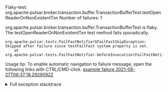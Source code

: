         
Flaky-test: org.apache.pulsar.broker.transaction.buffer.TransactionBufferTest.testOpenReaderOnNonExistentTxn
Number of failures: 1

org.apache.pulsar.broker.transaction.buffer.TransactionBufferTest is flaky. The testOpenReaderOnNonExistentTxn test method fails sporadically.

```
org.apache.pulsar.tests.FailFastNotifier$FailFastSkipException: Skipped after failure since testFailFast system property is set.
	at org.apache.pulsar.tests.FailFastNotifier.beforeInvocation(FailFastNotifier.java:88)

```

Usage tip: To enable automatic navigation to failure message, open the following links with CTRL/CMD-click.
[example failure 2021-08-27T06:37:18.2929092Z](https://github.com/apache/pulsar/runs/3440411059?check_suite_focus=true#step:9:183)


<details>
<summary>Full exception stacktrace</summary>
<code><pre>
org.apache.pulsar.tests.FailFastNotifier$FailFastSkipException: Skipped after failure since testFailFast system property is set.
	at org.apache.pulsar.tests.FailFastNotifier.beforeInvocation(FailFastNotifier.java:88)

</pre></code>
</details>


